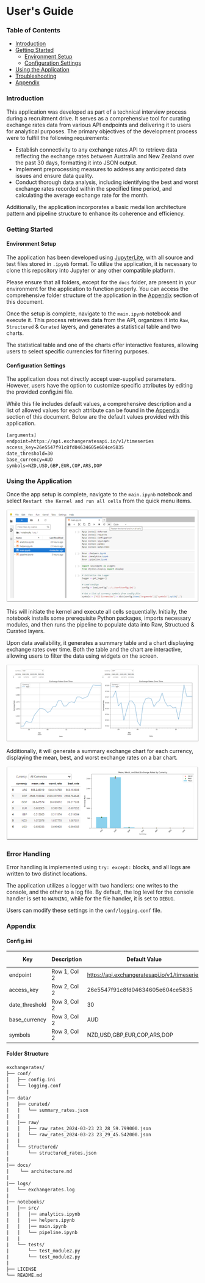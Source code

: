 # User's Guide

### Table of Contents

- [Introduction](#introduction)
- [Getting Started](#getting-started)
  - [Environment Setup](#environment-setup)
  - [Configuration Settings](#configuration-settings)
- [Using the Application](#using-the-application)
- [Troubleshooting](#troubleshooting)
- [Appendix](#appendix)

### Introduction

This application was developed as part of a technical interview process during a recruitment drive. It serves as a comprehensive tool for curating exchange rates data from various API endpoints and delivering it to users for analytical purposes. The primary objectives of the development process were to fulfill the following requirements:

- Establish connectivity to any exchange rates API to retrieve data reflecting the exchange rates between Australia and New Zealand over the past 30 days, formatting it into JSON output.
- Implement preprocessing measures to address any anticipated data issues and ensure data quality.
- Conduct thorough data analysis, including identifying the best and worst exchange rates recorded within the specified time period, and calculating the average exchange rate for the month.

Additionally, the application incorporates a basic medallion architecture pattern and pipeline structure to enhance its coherence and efficiency.

### Getting Started

#### Environment Setup

The application has been developed using [JupyterLite](https://jupyter.org/try), with all source and test files stored in ```.ipynb``` format. To utilize the application, it is necessary to clone this repository into Jupyter or any other compatible platform.

Please ensure that all folders, except for the ```docs``` folder, are present in your environment for the application to function properly. You can access the comprehensive folder structure of the application in the [Appendix](#appendix) section of this document.

Once the setup is complete, navigate to the ```main.ipynb``` notebook and execute it. This process retrieves data from the API, organizes it into ```Raw```, ```Structured``` & ```Curated``` layers, and generates a statistical table and two charts.

The statistical table and one of the charts offer interactive features, allowing users to select specific currencies for filtering purposes.

#### Configuration Settings

The application does not directly accept user-supplied parameters. However, users have the option to customize specific attributes by editing the provided config.ini file. 

While this file includes default values, a comprehensive description and a list of allowed values for each attribute can be found in the [Appendix](#appendix) section of this document. Below are the default values provided with this application.

```
[arguments]
endpoint=https://api.exchangeratesapi.io/v1/timeseries
access_key=26e5547f91c8fd04634605e604ce5835
date_threshold=30
base_currency=AUD
symbols=NZD,USD,GBP,EUR,COP,ARS,DOP
```

### Using the Application

Once the app setup is complete, navigate to the ```main.ipynb``` notebook and select ```Restart the Kernel and run all cells``` from the quick menu items.

![Image](./img/running-app.png)

This will initiate the kernel and execute all cells sequentially. Initially, the notebook installs some prerequisite Python packages, imports necessary modules, and then runs the pipeline to populate data into Raw, Structued & Curated layers.

Upon data availability, it generates a summary table and a chart displaying exchange rates over time. Both the table and the chart are interactive, allowing users to filter the data using widgets on the screen.

![Image](./img/results.png)

Additionally, it will generate a summary exchange chart for each currency, displaying the mean, best, and worst exchange rates on a bar chart.

![Image](./img/statistics.png)

### Error Handling

Error handling is implemented using ```try: except:``` blocks, and all logs are written to two distinct locations.

The application utilizes a logger with two handlers: one writes to the console, and the other to a log file. By default, the log level for the console handler is set to ```WARNING```, while for the file handler, it is set to ```DEBUG```.

Users can modify these settings in the ```conf/logging.conf``` file.

### Appendix

#### Config.ini
| Key | Description | Default Value | Allowed Values |
|----------|----------|----------|----------|
| endpoint | Row 1, Col 2 | https://api.exchangeratesapi.io/v1/timeseries |x|
| access_key | Row 2, Col 2 | 26e5547f91c8fd04634605e604ce5835 |x|
| date_threshold | Row 3, Col 2 | 30 |x|
| base_currency | Row 3, Col 2 | AUD |x|
| symbols | Row 3, Col 2 | NZD,USD,GBP,EUR,COP,ARS,DOP |x|


#### Folder Structure
```
exchangerates/
├── conf/
│   ├── config.ini
|   └── logging.conf
|
|── data/
|   ├── curated/
|   |   └── summary_rates.json
|   |
|   │── raw/
|   │   ├── raw_rates_2024-03-23 23_28_59.799000.json
|   |   └── raw_rates_2024-03-23 23_29_45.542000.json
|   |
│   └── structured/
|       └── structured_rates.json
|
|── docs/
|    └── architecture.md
|
|── logs/
|   └── exchangerates.log
|
|── notebooks/
|   │── src/
|   │   │── analytics.ipynb
|   │   │── helpers.ipynb
|   │   │── main.ipynb
|   │   └── pipeline.ipynb
|   |
|   └── tests/
|       └── test_module2.py
|       └── test_module2.py
|
├── LICENSE
└── README.md 
```
